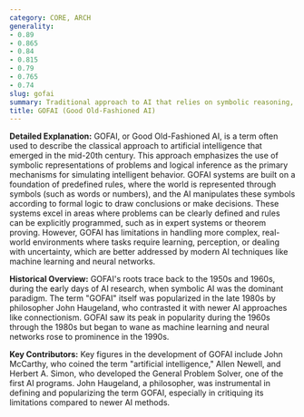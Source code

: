 ```yaml
---
category: CORE, ARCH
generality:
- 0.89
- 0.865
- 0.84
- 0.815
- 0.79
- 0.765
- 0.74
slug: gofai
summary: Traditional approach to AI that relies on symbolic reasoning, logic, and rule-based systems to simulate intelligent behavior.
title: GOFAI (Good Old-Fashioned AI)
---
```


**Detailed Explanation:** GOFAI, or Good Old-Fashioned AI, is a term often used to describe the classical approach to artificial intelligence that emerged in the mid-20th century. This approach emphasizes the use of symbolic representations of problems and logical inference as the primary mechanisms for simulating intelligent behavior. GOFAI systems are built on a foundation of predefined rules, where the world is represented through symbols (such as words or numbers), and the AI manipulates these symbols according to formal logic to draw conclusions or make decisions. These systems excel in areas where problems can be clearly defined and rules can be explicitly programmed, such as in expert systems or theorem proving. However, GOFAI has limitations in handling more complex, real-world environments where tasks require learning, perception, or dealing with uncertainty, which are better addressed by modern AI techniques like machine learning and neural networks.

**Historical Overview:** GOFAI's roots trace back to the 1950s and 1960s, during the early days of AI research, when symbolic AI was the dominant paradigm. The term "GOFAI" itself was popularized in the late 1980s by philosopher John Haugeland, who contrasted it with newer AI approaches like connectionism. GOFAI saw its peak in popularity during the 1960s through the 1980s but began to wane as machine learning and neural networks rose to prominence in the 1990s.

**Key Contributors:** Key figures in the development of GOFAI include John McCarthy, who coined the term "artificial intelligence," Allen Newell, and Herbert A. Simon, who developed the General Problem Solver, one of the first AI programs. John Haugeland, a philosopher, was instrumental in defining and popularizing the term GOFAI, especially in critiquing its limitations compared to newer AI methods.